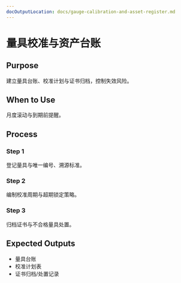 ```yaml
---
docOutputLocation: docs/gauge-calibration-and-asset-register.md
---
```


# 量具校准与资产台账

## Purpose

建立量具台账、校准计划与证书归档，控制失效风险。

## When to Use

月度滚动与到期前提醒。

## Process

### Step 1

登记量具与唯一编号、溯源标准。

### Step 2

编制校准周期与超期锁定策略。

### Step 3

归档证书与不合格量具处置。

## Expected Outputs

- 量具台账
- 校准计划表
- 证书归档/处置记录
